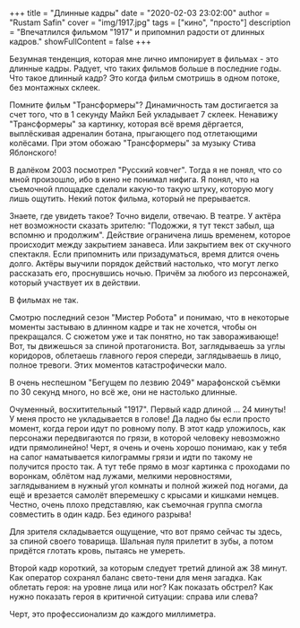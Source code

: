 +++
title = "Длинные кадры"
date = "2020-02-03 23:02:00"
author = "Rustam Safin"
cover = "img/1917.jpg"
tags = ["кино", "просто"]
description = "Впечатлился фильмом \"1917\" и припомнил радости от длинных кадров."
showFullContent = false
+++

Безумная тенденция, которая мне лично импонирует в фильмах - это длинные кадры.
Радует, что таких фильмов больше в последние годы.
Что такое длинный кадр? Это когда фильм смотришь в одном потоке, без монтажных склеек.

Помните фильм "Трансформеры"? Динамичность там достигается за счет того, что в 1 секунду Майкл Бей укладывает 7 склеек.
Ненавижу "Трансформеры" за картинку, которая всё время дёргается, выплёскивая адреналин ботана, прыгающего под отлетающими колёсами.
При этом обожаю "Трансформеры" за музыку Стива Яблонского!

В далёком 2003 посмотрел "Русский ковчег". Тогда я не понял, что со мной произошло, ибо в кино не понимал нифига. Я понял, что на съемочной площадке сделали какую-то такую штуку, которую могу лишь ощутить. Некий поток фильма, который не прерывается.

Знаете, где увидеть такое? Точно видели, отвечаю. В театре. У актёра нет возможности сказать зрителю: "Подожжи, я тут текст забыл, ща вспомню и продолжим". Действие ограничена лишь временем, которое происходит между закрытием занавеса. Или закрытием век от скучного спектакля. Если припомнить или призадуматься, время длится очень долго. Актёры выучили порядок действий настолько, что могут легко рассказать его, проснувшись ночью. Причём за любого из персонажей, который участвует их в действии.

В фильмах не так.

Смотрю последний сезон "Мистер Робота" и понимаю, что в некоторые моменты застываю в длинном кадре и так не хочется, чтобы он прекращался. С сюжетом уже и так понятно, но так завораживающе! Вот, ты движешься за спиной протагониста. Вот, заглядываешь за углы коридоров, облетаешь главного героя спереди, заглядываешь в лицо, полное тревоги. Этих моментов катастрофически мало.

В очень неспешном "Бегущем по лезвию 2049" марафонской съёмки по 30 секунд много, но всё же, они не настолько длинные.

Очуменный, восхитительный "1917". Первый кадр длиной ... 24 минуты! У меня просто не укладывается в голове! Да ладно бы если просто момент, когда герои идут по ровному полу. В этот кадр уложилось, как персонажи передвигаются по грязи, в которой человеку невозможно идти прямолинейно! Черт, я очень и очень хорошо понимаю, как у тебя на сапог наматывается килограммы грязи и идти по такому не получится просто так. А тут тебе прямо в мозг картинка с проходами по воронкам, облётом над лужами, мелкими неровностями, заглядыванием в нужный угол комнаты и полной жижей под ногами, да ещё и врезается самолёт вперемешку с крысами и кишками немцев. Честно, очень плохо представляю, как съемочная группа смогла совместить в один кадр. Без единого разрыва!

Для зрителя складывается ощущение, что вот прямо сейчас ты здесь, за спиной своего товарища. Шальная пуля прилетит в зубы, а потом придётся глотать кровь, пытаясь не умереть.

Второй кадр короткий, за которым следует третий длиной аж 38 минут. Как оператор сохранял баланс свето-тени для меня загадка.
Как облетать героя: на уровне лица или ног? Как показать обстрел? Как нужно показать героя в критичной ситуации: справа или слева?

Черт, это профессионализм до каждого миллиметра.